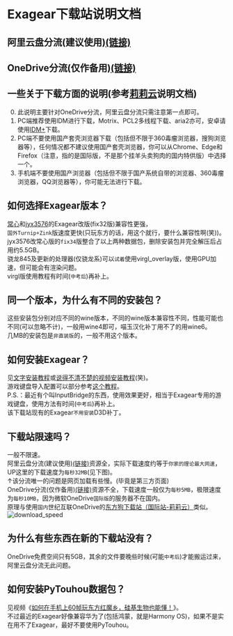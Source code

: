 Exagear下载站说明文档
====
## 阿里云盘分流(建议使用)[(链接)](http://exaserver.glitch.me/Aliyun/)       
## OneDrive分流(仅作备用)[(链接)](https://exaserver.vercel.app/zh-CN/)
## 一些关于下载方面的说明(参考[莉莉云](https://cloud.lilywhite.cc/s/4ZUW)说明文档)
0. 此说明主要针对OneDrive分流，阿里云盘分流只需注意第一点即可。
1. PC端推荐使用IDM进行下载，Motrix、PCL2多线程下载、aria2亦可，安卓请使用[IDM+](https://www.coolapk.com/apk/idm.internet.download.manager.plus)下载。
2. PC端不要使用国产套壳浏览器下载（包括但不限于360毒瘤浏览器，搜狗浏览器等），任何情况都不建议使用国产套壳浏览器，你可以从Chrome、Edge和Firefox（注意，指的是国际版，不是那个挂羊头卖狗肉的国内特供版）中选择一个。
3. 手机端不要使用国产浏览器（包括但不限于国产系统自带的浏览器、360毒瘤浏览器，QQ浏览器等），你可能无法进行下载。
## 如何选择Exagear版本？<br>
[常心](https://tieba.baidu.com/home/main?id=tb.1.f44986ec.UQglrjgA-YCvGVFaYSdprQ)和[jyx3576](https://tieba.baidu.com/home/main?id=tb.1.330cd5f0.b9FLbB9ezJA9oTTOcYVlRA&fr=pb)的Exagear改版(fix32版)兼容性更强，<br>
`国外Turnip+Zink`版速度更快(只玩东方的话，用这个就行，要什么兼容性啊(笑))。<br>
jyx3576改常心版的`fix34`版整合了以上两种数据包，删除安装包并完全解压后占用约5.5GB。       
骁龙845及更新的处理器(仅骁龙系)可以`试着`使用virgl_overlay版，使用GPU加速，但可能会有渲染问题。<br>
virgl版使用教程有时间(`中考后`)再补上。<br>
## 同一个版本，为什么有不同的安装包？       
这些安装包分别对应不同的wine版本，不同的wine版本兼容性不同，性能可能也不同(可以忽略不计)，一般用wine4即可，喵玉汉化补丁用不了的用wine6。       
几MB的安装包是`非直装版`的，一般不用这个版本。
## 如何安装Exagear？<br>
见[文字安装教程](https://mrliu646.rth1.me/exainst.html)或[说得不清不楚的视频安装教程](https://www.bilibili.com/video/BV1LT4y1J7LZ/)(笑)。<br>
游戏键盘导入配置可以部分参考[这个教程](https://www.bilibili.com/read/cv7858676)。<br>
P.S.：最近有个叫InputBridge的东西，使用效果更好，相当于Exagear专用的游戏键盘，使用方法有时间(`中考后`)再补上。  
该下载站现有的Exagear`不用安装`D3D补丁。<br>
## 下载站限速吗？<br>
一般不限速。      
阿里云盘分流(建议使用)[(链接)](https://mrl646.vercel.app/AliyunDrive/)资源全，实际下载速度约等于`你家的理论最大网速`，UP这里的下载速度为`每秒32MB`(见下图)。        
↑该分流唯一的问题是网页加载有些慢。(毕竟是第三方页面)       
OneDrive分流(仅作备用)[(链接)](https://exaserver.vercel.app/zh-CN/)资源不全，下载速度一般仅为`每秒5MB`，极限速度为`每秒10MB`，因为微软OneDrive`国际版`的服务器不在国内。<br>
原理与使用`国内`世纪互联OneDrive的[东方狗下载站（国际站-莉莉云）](https://cloud.lilywhite.cc/s/4ZUW?path=%2F)类似。<br>
![download_speed](https://mrl646.vercel.app/AliyunDrive/speed1.png "*神的上升*")<br>
## 为什么有些东西在新的下载站没有？<br>
OneDrive免费空间只有5GB，其余的文件要晚些时候(可能`中考后`)才能搬运过来，       
阿里云盘分流无此问题。
## 如何安装PyTouhou数据包？<br>
见视频《[如何在手机上60帧玩东方红魔乡，硅基生物也能懂！](https://www.bilibili.com/video/BV1e44y1y7A4/)》。  
不过最近的Exagear好像兼容华为了(包括鸿蒙，就是Harmony OS)，如果不是实在用不了Exagear，最好不要使用PyTouhou。

